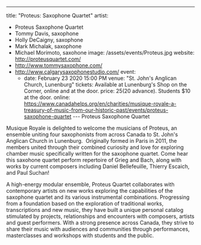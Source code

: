 ﻿---
title: "Proteus: Saxophone Quartet"
artist:
- Proteus Saxophone Quartet
- Tommy Davis, saxophone
- Holly DeCaigny, saxophone
- Mark Michalak, saxophone
- Michael Morimoto, saxohone
image: /assets/events/Proteus.jpg
website: http://proteusquartet.com/
- http://www.tommysaxophone.com/
- http://www.calgarysaxophonestudio.com/
event:
  - date: February 23 2020 15:00 PM
    venue: "St. John's Anglican Church, Lunenburg"
    tickets: Available at Lunenburg's Shop on the Corner, online and at the door. 
    price: $25 ($20 advance). Students $10 at the door.
    online: https://www.canadahelps.org/en/charities/musique-royale-a-treasury-of-music-from-our-historic-past/events/proteus-saxophone-quartet
--- Proteus Saxophone Quartet

Musique Royale is delighted to welcome the musicians of Proteus, an ensemble uniting four saxophonists from across Canada to St. John's Anglican Church in Lunenburg.  Originally formed in Paris in 2011, the members united through their combined curiosity and love for exploring chamber music specifically written for the saxophone quartet. Come hear this saxohone quartet perform repertoire of Grieg and Bach, along with works by current composers including Daniel Bellefeuille, Thierry Escaich, and Paul Suchan!

A high-energy modular ensemble, Proteus Quartet collaborates with contemporary artists on new works exploring the capabilities of the saxophone quartet and its various instrumental combinations. Progressing from a foundation based on the exploration of traditional works, transcriptions and new music, they have built a unique personal catalog stimulated by projects, relationships and encounters with composers, artists and guest performers. With a strong presence across Canada, they strive to share their music with audiences and communities through performances, masterclasses and workshops with students and the public.